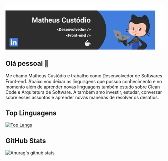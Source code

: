 <a href="https://www.linkedin.com/in/matheuscustodio/"><img src="/card-me.png" /></a>

## Olá pessoal 👋
Me chamo Matheus Custódio e trabalho como Desenvolvedor de Softwares Front-end. Abaixo vou deixar as linguagens que possuo conhecimento e no momento além de aprender novas linguagens também estudo sobre Clean Code e Arquitetura de Software. A também amo investir, estudar, conversar sobre esses assuntos e aprender novas maneiras de resolver os desafios.

## Top Linguagens
[![Top Langs](https://github-readme-stats.vercel.app/api/top-langs/?username=custodiomatheus&langs_count=8&theme=nord)](https://github.com/anuraghazra/github-readme-stats)

## GitHub Stats
![Anurag's github stats](https://github-readme-stats.vercel.app/api?username=custodiomatheus&count_private=true&show_icons=true&theme=nord)
